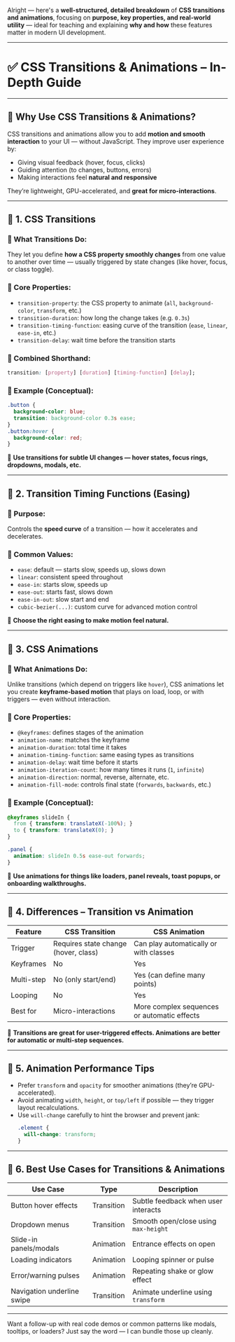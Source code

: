 









Alright — here's a **well-structured, detailed breakdown** of **CSS transitions and animations**, focusing on **purpose, key properties, and real-world utility** — ideal for teaching and explaining **why and how** these features matter in modern UI development.

---

# ✅ **CSS Transitions & Animations – In-Depth Guide**

---

## 🌟 Why Use CSS Transitions & Animations?

CSS transitions and animations allow you to add **motion and smooth interaction** to your UI — without JavaScript. They improve user experience by:

- Giving visual feedback (hover, focus, clicks)
- Guiding attention (to changes, buttons, errors)
- Making interactions feel **natural and responsive**

They’re lightweight, GPU-accelerated, and **great for micro-interactions**.

---

## 🔹 1. **CSS Transitions**

### 🔸 What Transitions Do:
They let you define **how a CSS property smoothly changes** from one value to another over time — usually triggered by state changes (like hover, focus, or class toggle).

### 🔸 Core Properties:

- `transition-property`: the CSS property to animate (`all`, `background-color`, `transform`, etc.)
- `transition-duration`: how long the change takes (e.g. `0.3s`)
- `transition-timing-function`: easing curve of the transition (`ease`, `linear`, `ease-in`, etc.)
- `transition-delay`: wait time before the transition starts

### 🔸 Combined Shorthand:
```css
transition: [property] [duration] [timing-function] [delay];
```

### 🔸 Example (Conceptual):
```css
.button {
  background-color: blue;
  transition: background-color 0.3s ease;
}
.button:hover {
  background-color: red;
}
```
🧠 **Use transitions for subtle UI changes — hover states, focus rings, dropdowns, modals, etc.**

---

## 🔹 2. **Transition Timing Functions (Easing)**

### 🔸 Purpose:
Controls the **speed curve** of a transition — how it accelerates and decelerates.

### 🔸 Common Values:
- `ease`: default — starts slow, speeds up, slows down
- `linear`: consistent speed throughout
- `ease-in`: starts slow, speeds up
- `ease-out`: starts fast, slows down
- `ease-in-out`: slow start and end
- `cubic-bezier(...)`: custom curve for advanced motion control

🧠 **Choose the right easing to make motion feel natural.**

---

## 🔹 3. **CSS Animations**

### 🔸 What Animations Do:
Unlike transitions (which depend on triggers like `hover`), CSS animations let you create **keyframe-based motion** that plays on load, loop, or with triggers — even without interaction.

### 🔸 Core Properties:
- `@keyframes`: defines stages of the animation
- `animation-name`: matches the keyframe
- `animation-duration`: total time it takes
- `animation-timing-function`: same easing types as transitions
- `animation-delay`: wait time before it starts
- `animation-iteration-count`: how many times it runs (`1`, `infinite`)
- `animation-direction`: normal, reverse, alternate, etc.
- `animation-fill-mode`: controls final state (`forwards`, `backwards`, etc.)

### 🔸 Example (Conceptual):
```css
@keyframes slideIn {
  from { transform: translateX(-100%); }
  to { transform: translateX(0); }
}

.panel {
  animation: slideIn 0.5s ease-out forwards;
}
```

🧠 **Use animations for things like loaders, panel reveals, toast popups, or onboarding walkthroughs.**

---

## 🔹 4. **Differences – Transition vs Animation**

| Feature         | CSS Transition                         | CSS Animation                               |
|-----------------|----------------------------------------|----------------------------------------------|
| Trigger         | Requires state change (hover, class)   | Can play automatically or with classes       |
| Keyframes       | No                                     | Yes                                          |
| Multi-step      | No (only start/end)                    | Yes (can define many points)                 |
| Looping         | No                                     | Yes                                          |
| Best for        | Micro-interactions                     | More complex sequences or automatic effects  |

🧠 **Transitions are great for user-triggered effects. Animations are better for automatic or multi-step sequences.**

---

## 🔹 5. **Animation Performance Tips**

- Prefer `transform` and `opacity` for smoother animations (they’re GPU-accelerated).
- Avoid animating `width`, `height`, or `top/left` if possible — they trigger layout recalculations.
- Use `will-change` carefully to hint the browser and prevent jank:
  ```css
  .element {
    will-change: transform;
  }
  ```

---

## 🔹 6. **Best Use Cases for Transitions & Animations**

| Use Case                    | Type       | Description                                |
|----------------------------|------------|--------------------------------------------|
| Button hover effects       | Transition | Subtle feedback when user interacts        |
| Dropdown menus             | Transition | Smooth open/close using `max-height`       |
| Slide-in panels/modals     | Animation  | Entrance effects on open                   |
| Loading indicators         | Animation  | Looping spinner or pulse                   |
| Error/warning pulses       | Animation  | Repeating shake or glow effect             |
| Navigation underline swipe | Transition | Animate underline using `transform`        |

---

Want a follow-up with real code demos or common patterns like modals, tooltips, or loaders? Just say the word — I can bundle those up cleanly.